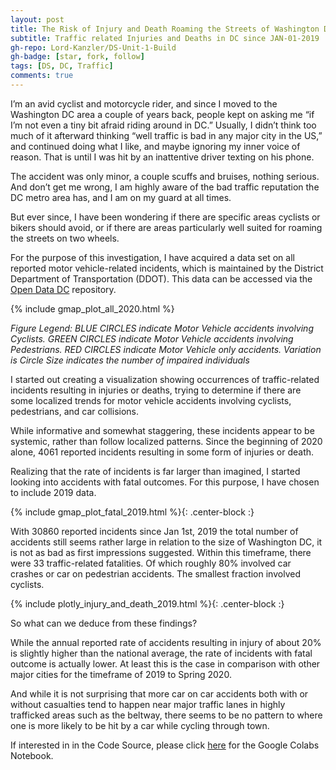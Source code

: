 ```yaml
---
layout: post
title: The Risk of Injury and Death Roaming the Streets of Washington DC 
subtitle: Traffic related Injuries and Deaths in DC since JAN-01-2019
gh-repo: Lord-Kanzler/DS-Unit-1-Build
gh-badge: [star, fork, follow]
tags: [DS, DC, Traffic]
comments: true
---
```


I’m an avid cyclist and motorcycle rider, and since I moved to the Washington DC area a couple of years back, people kept on asking me “if I’m not even a tiny bit afraid riding around in DC.” Usually, I didn’t think too much of it afterward thinking “well traffic is bad in any major city in the US,” and continued doing what I like, and maybe ignoring my inner voice of reason. That is until I was hit by an inattentive driver texting on his phone.

The accident was only minor, a couple scuffs and bruises, nothing serious. And don’t get me wrong, I am highly aware of the bad traffic reputation the DC metro area has, and I am on my guard at all times.

But ever since, I have been wondering if there are specific areas cyclists or bikers should avoid, or if there are areas particularly well suited for roaming the streets on two wheels.

For the purpose of this investigation, I have acquired a data set on all reported motor vehicle-related incidents, which is maintained by the District Department of Transportation (DDOT). This data can be accessed via the [Open Data DC](https://opendata.dc.gov/datasets/70392a096a8e431381f1f692aaa06afd_24) repository. 

{% include gmap_plot_all_2020.html %}

*Figure Legend: BLUE CIRCLES indicate Motor Vehicle accidents involving Cyclists. GREEN CIRCLES indicate Motor Vehicle accidents involving Pedestrians. RED CIRCLES indicate Motor Vehicle only accidents. Variation is Circle Size indicates the number of impaired individuals*

I started out creating a visualization showing occurrences of traffic-related incidents resulting in injuries or deaths, trying to determine if there are some localized trends for motor vehicle accidents involving cyclists, pedestrians, and car collisions. 

While informative and somewhat staggering, these incidents appear to be systemic, rather than follow localized patterns. Since the beginning of 2020 alone, 4061 reported incidents resulting in some form of injuries or death.

Realizing that the rate of incidents is far larger than imagined, I started looking into accidents with fatal outcomes. For this purpose, I have chosen to include 2019 data.

{% include gmap_plot_fatal_2019.html %}{: .center-block :}

With 30860 reported incidents since Jan 1st, 2019 the total number of accidents still seems rather large in relation to the size of Washington DC, it is not as bad as first impressions suggested. Within this timeframe, there were 33 traffic-related fatalities. Of which roughly 80% involved car crashes or car on pedestrian accidents. The smallest fraction involved cyclists.

{% include plotly_injury_and_death_2019.html %}{: .center-block :}


So what can we deduce from these findings?

While the annual reported rate of accidents resulting in injury of about 20% is slightly higher than the national average, the rate of incidents with fatal outcome is actually lower. At least this is the case in comparison with other major cities for the timeframe of 2019 to Spring 2020.

And while it is not surprising that more car on car accidents both with or without casualties tend to happen near major traffic lanes in highly trafficked areas such as the beltway, there seems to be no pattern to where one is more likely to be hit by a car while cycling through town.



If interested in in the Code Source, please click [here](https://github.com/Lord-Kanzler/DS-Unit-1-Build/blob/master/LS_DS13_Unit_1_Build_DATA_ALEX_KAISER.ipynb) for the Google Colabs Notebook.
